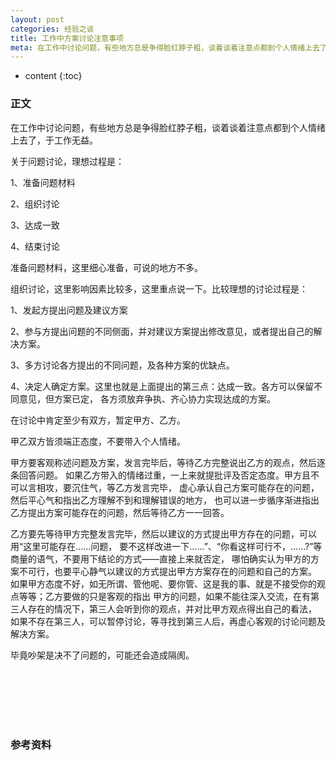 ```yaml
---
layout: post
categories: 经验之谈
title: 工作中方案讨论注意事项
meta: 在工作中讨论问题，有些地方总是争得脸红脖子粗，谈着谈着注意点都到个人情绪上去了，于工作无益。这里说一下能提高讨论效率的建议。
---
```

* content
{:toc}

### 正文

在工作中讨论问题，有些地方总是争得脸红脖子粗，谈着谈着注意点都到个人情绪上去了，于工作无益。

关于问题讨论，理想过程是：

1、准备问题材料

2、组织讨论

3、达成一致

4、结束讨论

准备问题材料，这里细心准备，可说的地方不多。

组织讨论，这里影响因素比较多，这里重点说一下。比较理想的讨论过程是：

1、发起方提出问题及建议方案

2、参与方提出问题的不同侧面，并对建议方案提出修改意见，或者提出自己的解决方案。

3、多方讨论各方提出的不同问题，及各种方案的优缺点。

4、决定人确定方案。这里也就是上面提出的第三点：达成一致。各方可以保留不同意见，但方案已定，
各方须放弃争执、齐心协力实现达成的方案。

在讨论中肯定至少有双方，暂定甲方、乙方。

甲乙双方皆须端正态度，不要带入个人情绪。

甲方要客观称述问题及方案，发言完毕后，等待乙方完整说出乙方的观点，然后逐条回答问题。
如果乙方带入的情绪过重，一上来就提批评及否定态度。甲方且不可以言相攻，要沉住气，等乙方发言完毕，
虚心承认自己方案可能存在的问题，然后平心气和指出乙方理解不到和理解错误的地方，
也可以进一步循序渐进指出乙方提出方案可能存在的问题，然后等待乙方一一回答。

乙方要先等待甲方完整发言完毕，然后以建议的方式提出甲方存在的问题，可以用“这里可能存在......问题，
要不这样改进一下......”、“你看这样可行不，......?”等商量的语气，不要用下结论的方式——直接上来就否定，
哪怕确实认为甲方的方案不可行，也要平心静气以建议的方式提出甲方方案存在的问题和自己的方案。
如果甲方态度不好，如无所谓、管他呢、要你管、这是我的事、就是不接受你的观点等等；乙方要做的只是客观的指出
甲方的问题，如果不能往深入交流，在有第三人存在的情况下，第三人会听到你的观点，并对比甲方观点得出自己的看法，
如果不存在第三人，可以暂停讨论，等寻找到第三人后，再虚心客观的讨论问题及解决方案。

毕竟吵架是决不了问题的，可能还会造成隔阂。


<br/><br/><br/><br/><br/>
### 参考资料



